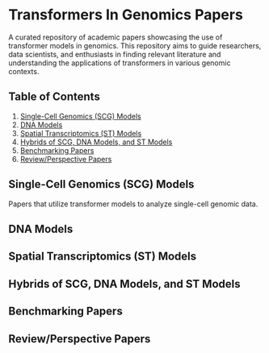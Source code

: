 # Transformers In Genomics Papers
A curated repository of academic papers showcasing the use of transformer models in genomics. This repository aims to guide researchers, data scientists, and enthusiasts in finding relevant literature and understanding the applications of transformers in various genomic contexts.

## Table of Contents
1. [Single-Cell Genomics (SCG) Models](#scg-models)
2. [DNA Models](#dna-models)
3. [Spatial Transcriptomics (ST) Models](#st-models)
4. [Hybrids of SCG, DNA Models, and ST Models](#hybrids-of-scg-dna-models-and-st-models)
5. [Benchmarking Papers](#benchmarking-papers)
6. [Review/Perspective Papers](#reviewperspective-papers)

## Single-Cell Genomics (SCG) Models
Papers that utilize transformer models to analyze single-cell genomic data.

## DNA Models

## Spatial Transcriptomics (ST) Models

## Hybrids of SCG, DNA Models, and ST Models

## Benchmarking Papers

## Review/Perspective Papers
